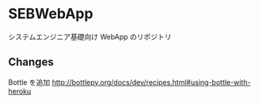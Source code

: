 # SEBWebApp
システムエンジニア基礎向け WebApp のリポジトリ

## Changes
Bottle を追加
http://bottlepy.org/docs/dev/recipes.html#using-bottle-with-heroku
